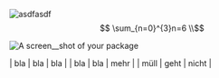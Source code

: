 ![asdfasdf](asdfasdf "asdfasdf") $$ \sum_{n=0}^{3}n=6 \\$$

![A screen__shot of your package](https://f.cloud.github.com/assets/69169/2290250/c35d867a-a017-11e3-86be-cd7c5bf3ff9b.gif)

| bla | bla | bla |
| bla | bla | mehr |
| müll | geht | nicht |
